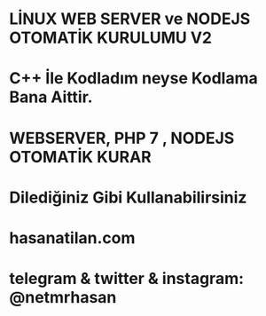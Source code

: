 # LİNUX WEB SERVER ve NODEJS OTOMATİK KURULUMU V2
# C++ İle Kodladım neyse Kodlama Bana Aittir.
# WEBSERVER, PHP 7 , NODEJS OTOMATİK KURAR
# Dilediğiniz Gibi Kullanabilirsiniz
# hasanatilan.com
# telegram & twitter & instagram: @netmrhasan
